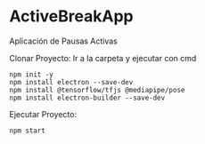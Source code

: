 # ActiveBreakApp
Aplicación de Pausas Activas

Clonar Proyecto: Ir a la carpeta y ejecutar con cmd

```
npm init -y
npm install electron --save-dev
npm install @tensorflow/tfjs @mediapipe/pose
npm install electron-builder --save-dev
```

Ejecutar Proyecto:
```
npm start
```
